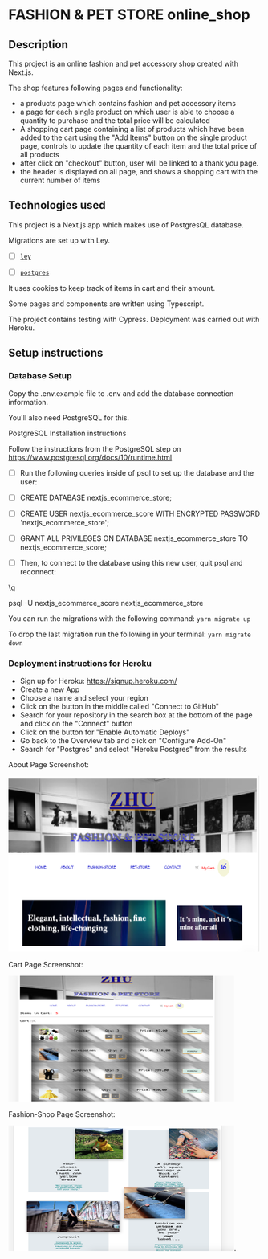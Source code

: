 <!-- Create a readme with:
title
description
all technologies used
1 or 2 screenshots
setup instructions
deployment instructions -->

# FASHION & PET STORE online_shop

## Description

This project is an online fashion and pet accessory shop created with Next.js.

The shop features following pages and functionality:

- a products page which contains fashion and pet accessory items
- a page for each single product on which user is able to choose a quantity to purchase and the total price will be calculated
- A shopping cart page containing a list of products which have been added to the cart using the "Add Items" button on the single product page, controls to update the quantity of each item and the total price of all products
- after click on "checkout" button, user will be linked to a thank you page.
- the header is displayed on all page, and shows a shopping cart with the current number of items

## Technologies used

This project is a Next.js app which makes use of PostgresQL database.

Migrations are set up with Ley.

- [ ] [`ley`](https://github.com/lukeed/ley)

- [ ] [`postgres`](https://www.npmjs.com/package/postgres)

It uses cookies to keep track of items in cart and their amount.

Some pages and components are written using Typescript.

The project contains testing with Cypress. Deployment was carried out with Heroku.

## Setup instructions

### Database Setup

Copy the .env.example file to .env and add the database connection information.

You'll also need PostgreSQL for this.

PostgreSQL Installation instructions

Follow the instructions from the PostgreSQL step on https://www.postgresql.org/docs/10/runtime.html

- [ ] Run the following queries inside of psql to set up the database and the user:

- [ ] CREATE DATABASE nextjs_ecommerce_store;

- [ ] CREATE USER nextjs_ecommerce_score WITH ENCRYPTED PASSWORD 'nextjs_ecommerce_store';

- [ ] GRANT ALL PRIVILEGES ON DATABASE nextjs_ecommerce_store TO nextjs_ecommerce_score;

- [ ] Then, to connect to the database using this new user, quit psql and reconnect:

\q

psql -U nextjs_ecommerce_score nextjs_ecommerce_store

You can run the migrations with the following command:
`yarn migrate up`

To drop the last migration run the following in your terminal:
`yarn migrate down`

### Deployment instructions for Heroku

- Sign up for Heroku: https://signup.heroku.com/
- Create a new App
- Choose a name and select your region
- Click on the button in the middle called "Connect to GitHub"
- Search for your repository in the search box at the bottom of the page and click on the "Connect" button
- Click on the button for "Enable Automatic Deploys"
- Go back to the Overview tab and click on "Configure Add-On"
- Search for "Postgres" and select "Heroku Postgres" from the results

About Page Screenshot:

<img src="/public/screenshot.png" width="500" height="350">

Cart Page Screenshot:

<img src="/public/cart.png" width="450" height="250">

Fashion-Shop Page Screenshot:

<img src="/public/shopScreenshot.png" width="450" height="250">.
